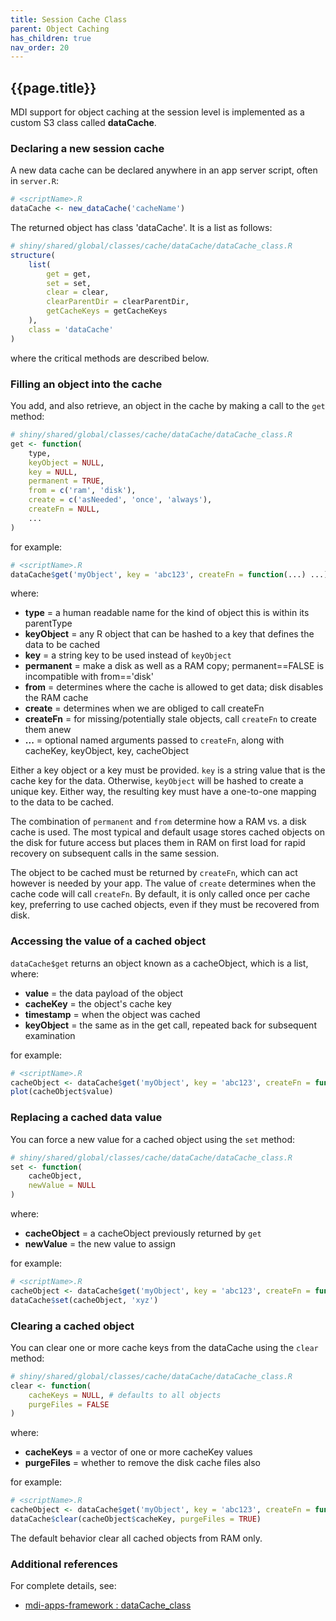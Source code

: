 ```yaml
---
title: Session Cache Class
parent: Object Caching
has_children: true
nav_order: 20
---
```


## {{page.title}}

MDI support for object caching at the session
level is implemented as a custom S3 class
called **dataCache**.

### Declaring a new session cache

A new data cache can be declared anywhere in an
app server script, often in `server.R`:

```r
# <scriptName>.R
dataCache <- new_dataCache('cacheName')
```

The returned object has class 'dataCache'. It is a list as follows:

```r
# shiny/shared/global/classes/cache/dataCache/dataCache_class.R
structure(
    list(
        get = get,
        set = set,
        clear = clear,
        clearParentDir = clearParentDir,
        getCacheKeys = getCacheKeys
    ),
    class = 'dataCache'
) 
```

where the critical methods are described below.

### Filling an object into the cache

You add, and also retrieve, an object in the cache
by making a call to the `get` method:

```r
# shiny/shared/global/classes/cache/dataCache/dataCache_class.R
get <- function(
    type,
    keyObject = NULL, 
    key = NULL,
    permanent = TRUE,
    from = c('ram', 'disk'),
    create = c('asNeeded', 'once', 'always'), 
    createFn = NULL, 
    ... 
)
```

for example:

```r
# <scriptName>.R
dataCache$get('myObject', key = 'abc123', createFn = function(...) ...) 
```

where:

- **type** = a human readable name for the kind of object this is within its parentType
- **keyObject** = any R object that can be hashed to a key that defines the data to be cached
- **key** = a string key to be used instead of `keyObject`
- **permanent** =  make a disk as well as a RAM copy; permanent==FALSE is incompatible with from=='disk'
- **from** =  determines where the cache is allowed to get data; disk disables the RAM cache
- **create** = determines when we are obliged to call createFn
- **createFn** = for missing/potentially stale objects, call `createFn` to create them anew
- **...** =  optional named arguments passed to `createFn`, along with cacheKey, keyObject, key, cacheObject

Either a key object or a key must be provided. `key` is a string value that is the 
cache key for the data. Otherwise, `keyObject` will be hashed to create a unique
key. Either way, the resulting key must have a one-to-one 
mapping to the data to be cached.

The combination of `permanent` and `from` determine how a RAM vs. a disk
cache is used. The most typical and default usage stores cached objects on the disk
for future access but places them in RAM on first load for rapid recovery on
subsequent calls in the same session.

The object to be cached must be returned by `createFn`, which can act however
is needed by your app. The value of `create` determines when the cache code
will call `createFn`. By default, it is only called once per cache key, preferring
to use cached objects, even if they must be recovered from disk.

### Accessing the value of a cached object

`dataCache$get` returns an object known as a cacheObject, which is a
list, where:

- **value** = the data payload of the object
- **cacheKey** = the object's cache key
- **timestamp** = when the object was cached
- **keyObject** = the same as in the get call, repeated back for subsequent examination

for example:

```r
# <scriptName>.R
cacheObject <- dataCache$get('myObject', key = 'abc123', createFn = function(...) ...) 
plot(cacheObject$value)
```

### Replacing a cached data value

You can force a new value for a cached object using the `set` method:

```r
# shiny/shared/global/classes/cache/dataCache/dataCache_class.R
set <- function(
    cacheObject, 
    newValue = NULL
)
```

where:

- **cacheObject** = a cacheObject previously returned by `get`
- **newValue** = the new value to assign

for example:

```r
# <scriptName>.R
cacheObject <- dataCache$get('myObject', key = 'abc123', createFn = function(...) ...) 
dataCache$set(cacheObject, 'xyz')
```

### Clearing a cached object

You can clear one or more cache keys from the dataCache using
the `clear` method:

```r
# shiny/shared/global/classes/cache/dataCache/dataCache_class.R
clear <- function(
    cacheKeys = NULL, # defaults to all objects
    purgeFiles = FALSE
)
```

where:

- **cacheKeys** = a vector of one or more cacheKey values
- **purgeFiles** = whether to remove the disk cache files also

for example:

```r
# <scriptName>.R
cacheObject <- dataCache$get('myObject', key = 'abc123', createFn = function(...) ...) 
dataCache$clear(cacheObject$cacheKey, purgeFiles = TRUE)
```

The default behavior clear all cached objects from RAM only.

### Additional references

For complete details, see:

- [mdi-apps-framework : dataCache_class](https://github.com/MiDataInt/mdi-apps-framework/blob/main/shiny/shared/global/classes/cache/dataCache/dataCache_class.R)
